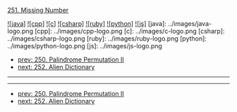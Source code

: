 [251. Missing Number](https://leetcode.com/problems/missing-number/)

[![java]](../java/251-missing-number.md)
[![cpp]](../cpp/251-missing-number.md)
[![c]](../c/251-missing-number.md)
[![csharp]](../csharp/251-missing-number.md)
[![ruby]](../ruby/251-missing-number.md)
[![python]](../python/251-missing-number.md)
[![js]](../js/251-missing-number.md)
[java]: ../images/java-logo.png
[cpp]: ../images/cpp-logo.png
[c]: ../images/c-logo.png
[csharp]: ../images/csharp-logo.png
[ruby]: ../images/ruby-logo.png
[python]: ../images/python-logo.png
[js]: ../images/js-logo.png

- [prev: 250. Palindrome Permutation II](250-palindrome-permutation-ii.md)
- [next: 252. Alien Dictionary](252-alien-dictionary.md)

---


---

- [prev: 250. Palindrome Permutation II](250-palindrome-permutation-ii.md)
- [next: 252. Alien Dictionary](252-alien-dictionary.md)
